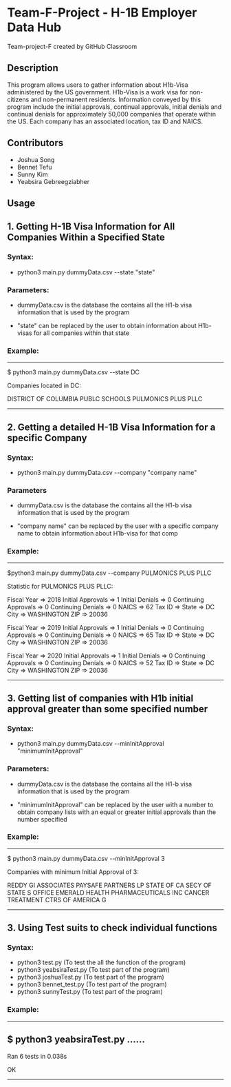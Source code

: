 # Team-F-Project - H-1B Employer Data Hub


Team-project-F created by GitHub Classroom

## Description

This program allows users to gather information about H1b-Visa administered by the US government. H1b-Visa is a work visa for non-citizens and non-permanent residents. Information conveyed by this program include the initial approvals, continual approvals, initial denials and continual denials for approximately 50,000 companies that operate within the US. Each company has an associated location, tax ID and NAICS.

## Contributors

- Joshua Song
- Bennet Tefu
- Sunny Kim
- Yeabsira Gebreegziabher

## Usage
## 1. Getting H-1B Visa Information for All Companies Within a Specified State

### Syntax: 

* python3 main.py dummyData.csv --state "state"
### Parameters:
* dummyData.csv is the database the contains all the H1-b visa information that is used by the program

* "state" can be replaced by the user to obtain information about H1b-visas for all companies within that state

### Example:
---------------------------------
$ python3 main.py dummyData.csv --state DC    

Companies located in DC:

DISTRICT OF COLUMBIA PUBLC SCHOOLS
PULMONICS PLUS PLLC

-----------------------------

## 2. Getting a detailed H-1B Visa Information for a specific Company

### Syntax: 

* python3 main.py dummyData.csv --company "company name"
### Parameters
* dummyData.csv is the database the contains all the H1-b visa information that is used by the program

* "company name" can be replaced by the user with a specific company name to obtain information about H1b-visa for that comp

### Example:
---------------------------------
$python3 main.py dummyData.csv --company PULMONICS PLUS PLLC

Statistic for PULMONICS PLUS PLLC:

Fiscal Year => 2018
Initial Approvals => 1
Initial Denials => 0
Continuing Approvals => 0
Continuing Denials => 0
NAICS => 62
Tax ID =>
State => DC
City => WASHINGTON
ZIP => 20036

Fiscal Year => 2019
Initial Approvals => 1
Initial Denials => 0
Continuing Approvals => 0
Continuing Denials => 0
NAICS => 65
Tax ID =>
State => DC
City => WASHINGTON
ZIP => 20036

Fiscal Year => 2020
Initial Approvals => 1
Initial Denials => 0
Continuing Approvals => 0
Continuing Denials => 0
NAICS => 52
Tax ID =>
State => DC
City => WASHINGTON
ZIP => 20036

-----------------------------

## 3. Getting list of companies with H1b initial approval greater than some specified number

### Syntax: 

* python3 main.py dummyData.csv --minInitApproval "minimumInitApproval"
### Parameters:
* dummyData.csv is the database the contains all the H1-b visa information that is used by the program

* "minimumInitApproval" can be replaced by the user with a number to obtain company lists with an equal or greater initial approvals than the number specified

### Example:
---------------------------------
$ python3 main.py dummyData.csv --minInitApproval 3

Companies with minimum Initial Approval of 3:

REDDY GI ASSOCIATES
PAYSAFE PARTNERS LP
STATE OF CA SECY OF STATE S OFFICE
EMERALD HEALTH PHARMACEUTICALS INC
CANCER TREATMENT CTRS OF AMERICA G

-----------------------------

## 3. Using Test suits to check individual functions

### Syntax: 

* python3 test.py (To test the all the function of the program)
* python3 yeabsiraTest.py (To test part of the program)
* python3 joshuaTest.py (To test part of the program)
* python3 bennet_test.py (To test part of the program)
* python3 sunnyTest.py (To test part of the program)

### Example:
---------------------------------
$  python3 yeabsiraTest.py
......
----------------------------------------------------------------------
Ran 6 tests in 0.038s

OK

-----------------------------








